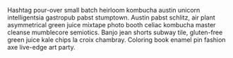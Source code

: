 Hashtag pour-over small batch heirloom kombucha austin unicorn intelligentsia gastropub pabst stumptown. Austin pabst schlitz, air plant asymmetrical green juice mixtape photo booth celiac kombucha master cleanse mumblecore semiotics. Banjo jean shorts subway tile, gluten-free green juice kale chips la croix chambray. Coloring book enamel pin fashion axe live-edge art party.
